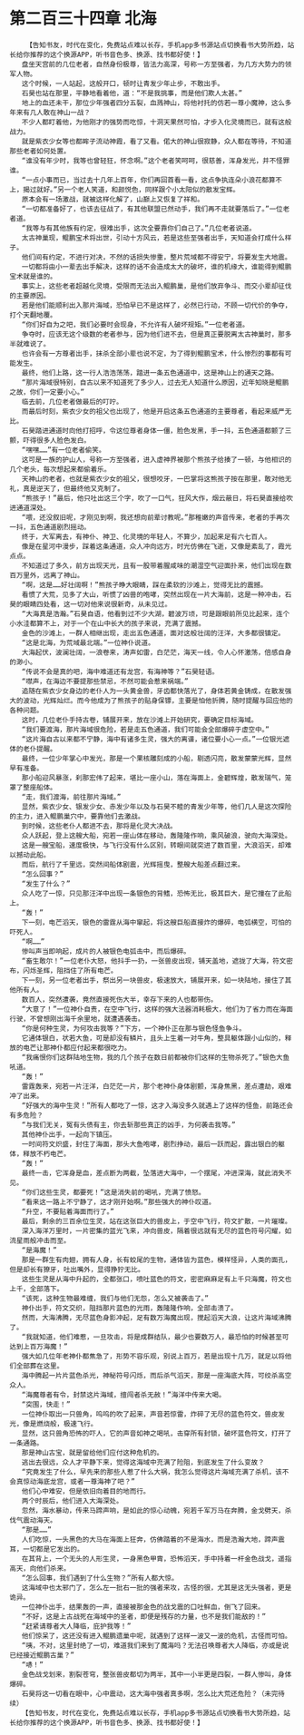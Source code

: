 # 第二百三十四章 北海
        【告知书友，时代在变化，免费站点难以长存，手机app多书源站点切换看书大势所趋，站长给你推荐的这个换源APP，听书音色多、换源、找书都好使！】
       盘坐天宫前的几位老者，自然身份极尊，皆法力高深，号称一方至强者，为几方大势力的领军人物。
       这个时候，一人站起，这般开口，顿时让青发少年止步，不敢出手。
       石昊也站在那里，平静地看着他，道：“不是我挑事，而是他们欺人太甚。”
       地上的血还未干，那位少年强者四分五裂，血溅神山，将他衬托的仿若一尊小魔神，这么多年来有几人敢在神山一战？
       不少人都盯着他，为他刚才的强势而吃惊，十洞天果然可怕，才步入化灵境而已，就有这般战力。
       就是紫衣少女等也都眸子流动神霞，看了又看。偌大的神山很寂静，众人都在等待，不知道那些老者如何处置。
       “谁没有年少时，我等也曾轻狂，怀念啊。”这个老者笑呵呵，很慈善，浑身发光，并不怪罪谁。
       “一点小事而已，当过去十几年上百年，你们再回首看一看，这点争执连朵小浪花都算不上，揭过就好。”另一个老人笑道，和颜悦色，同样跟个小太阳似的散发宝辉。
       原本会有一场激战，就被这样化解了，山巅上又恢复了祥和。
       “一切都准备好了，也该去征战了，有其他联盟已然动手，我们再不走就要落后了。”一位老者道。
       “我等与有其他族有约定，很难出手，这次全要靠你们自己了。”几位老者说道。
       太古神巢现，鲲鹏宝术将出世，引动十方风云，若是这些至强者出手，天知道会打成什么样子。
       他们间有约定，不进行对决，不然的话损失惨重，整片荒域都不得安宁，将要发生大地震。
       一切都将由小一辈去出手解决，这样的话不会造成太大的破坏，谁的机缘大，谁能得到鲲鹏宝术就是谁的。
       事实上，这些老者超越化灵境，受限而无法出入鲲鹏巢，是他们放弃争斗、而交小辈却征伐的主要原因。
       若是他们能顺利出入那片海域，恐怕早已不是这样了，必然已行动，不顾一切代价的争夺，打个天翻地覆。
       “你们好自为之吧，我们必要时会现身，不允许有人破坏规矩。”一位老者道。
       争夺时，应该无这个级数的老者参与，因为他们进不去，但是真正要脱离太古神巢时，那多半就难说了。
       也许会有一方尊者出手，抹杀全部小辈也说不定，为了得到鲲鹏宝术，什么惨烈的事都有可能发生。
       最终，他们上路，这一行人浩浩荡荡，踏进一条五色通道中，这是神山上的通天之路。
       “那片海域很特别，自古以来不知道死了多少人，过去无人知道什么原因，近年知晓是鲲鹏之故，你们一定要小心。”
       临去前，几位老者做最后的叮咛。
       而最后时刻，紫衣少女的祖父也出现了，他是开启这条五色通道的主要尊者，看起来威严无比。
       石昊踏进通道时向他打招呼，令这位尊者身体一僵，脸色发黑，手一抖，五色通道都颤了三颤，吓得很多人脸色发白。
       “嘿嘿……”有一位老者偷笑。
       这可是一族的护山人，号称一方至强者，进入虚神界被那个熊孩子给揍了一顿，与他相识的几个老头，每次想起来都偷着乐。
       天神山的老者，也就是紫衣少女的祖父，很想咬牙，一巴掌将这熊孩子按在那里，敢对他无礼，真是逆天了，但最终他又克制了。
       “熊孩子！”最后，他只吐出这三个字，吹了一口气，狂风大作，烟云蔽日，将石昊直接给吹进通道深处。
       “喂，还没叙旧呢，才刚见到啊，我还想向前辈讨教呢。”那稚嫩的声音传来，老者的手再次一抖，五色通道剧烈摇动。
       终于，大军离去，有神仆、神卫、化灵境的年轻人，不算少，加起来足有六七百人。
       像是在星河中漫步，踩着这条通道，众人冲向远方，时光仿佛在飞逝，又像是紊乱了，霞光点点。
       不知道过了多久，前方出现天光，且有一股带着腥咸味的潮湿空气迎面扑来，他们出现在数百万里外，远离了神山。
       “啊，这是……好壮阔啊！”熊孩子睁大眼睛，踩在柔软的沙滩上，觉得无比的震撼。
       看惯了大荒，见多了大山，听惯了凶兽的咆哮，突然出现在一片大海前，这是一种冲击，石昊的眼睛四处看，这一切对他来说很新奇，从未见过。
       “大海真是浩瀚。”石昊自语，他看到过不少大湖，碧波万顷，可是跟眼前所见比起来，连个小水洼都算不上，对于一个在山中长大的孩子来说，充满了震撼。
       金色的沙滩上，一群人相继出现，走出五色通道，面对这般壮阔的汪洋，大多都很镇定。
       “这是北海，为荒域最北端。”一位神仆说道。
       大海起伏，波澜壮阔，一浪卷来，涛声如雷，白茫茫，海天一线，令人心怀激荡，倍感自身的渺小。
       “传说不会是真的吧，海中难道还有龙宫，有海神等？”石昊轻语。
       “噤声，在海边不要提那些禁忌，不然可能会惹来祸端。”
       追随在紫衣少女身边的老仆人为一头黄金兽，牙齿都快落光了，身体若黄金铸成，在散发强大的波动，光辉灿烂。而今他成为了熊孩子的贴身保镖，主要是怕他折腾，随时提醒与回应他的各种问题。
       这时，几位老仆手持古卷，铺展开来，放在沙滩上开始研究，要确定目标海域。
       “我们要渡海，那片海域很危险，若是走五色通道，我们可能会全部爆碎于虚空中。”
       “这片海自古以来都不宁静，海中有诸多生灵，强大的离谱，诸位要小心一点。”一位银光遮体的老仆提醒。
       最终，一位少年掌心中发光，那是一个果核雕刻成的小船，剔透闪亮，散发蒙蒙光辉，显然早有准备。
       那小船迎风暴涨，刹那宏伟了起来，堪比一座小山，落在海面上，金碧辉煌，散发瑞气，笼罩了整座船体。
       “走，我们渡海，前往那片海域。”
       显然，紫衣少女、银发少女、赤发少年以及与石昊不睦的青发少年等，他们几人是这次探险的主力，进入鲲鹏巢穴中，要靠他们去激战。
       到时候，这些老仆人都进不去，那将是化灵大决战。
       众人跃起，登上这艘大船，宛若一座山体在移动，轰隆隆作响，乘风破浪，驶向大海深处。
       这是一艘宝船，速度极快，与飞行没有什么区别，转眼间就突进了数百里，大浪滔天，却难以撼动此船。
       而后，航行了千里远，突然间船体剧震，光辉摇曳，整艘大船差点翻过来。
       “怎么回事？”
       “发生了什么？”
       众人吃了一惊，只见那汪洋中出现一条银色的背鳍，恐怖无比，极其巨大，是它撞在了此船上。
       “轰！”
       下一刻，电芒滔天，银色的雷霆从海中窜起，将这艘巨船直接炸的爆碎，电弧横空，可怕的吓死人。
       “啊……”
       惨叫声当即响起，成片的人被银色电弧击中，而后爆碎。
       “畜生敢尔！”一位老仆大怒，他抖手一扔，一张兽皮出现，铺天盖地，遮拢了大海，符文密布，闪烁圣辉，阻挡住了所有电芒。
       下一刻，另一位老者出手，祭出另一块兽皮，极速放大，铺展开来，如一块陆地，接住了其他所有人。
       数百人，突然遭袭，竟然直接死伤大半，幸存下来的人也都带伤。
       “大意了！”一位神仆自责，在空中飞行，这样的强大法器消耗极大，他们为了省力而在海面行驶，不曾想刚出海千余里地，就遭遇袭击。
       “你是何种生灵，为何攻击我等？”下方，一个神仆正在那与银色怪鱼争斗。
       它通体银白，状若大鱼，可是却没有鳞片，且头上生着一对牛角，整具躯体跟小山似的，释放的电芒让那神仆都应付起来都很吃力。
       “我痛恨你们这群陆地生物，我的几个孩子在数日前都被你们这样的生物杀死了。”银色大鱼吼道。
       “轰！”
       雷霆轰来，宛若一片汪洋，白茫茫一片，那个老神仆身体剧颤，浑身焦黑，差点遭劫，艰难冲了出来。
       “好强大的海中生灵！”所有人都吃了一惊，这才入海没多久就遇上了这样的怪鱼，前路还会有多危险？
       “与我们无关，冤有头债有主，你去斩那些真正的凶手，为何袭击我等。”
       其他神仆出手，一起向下镇压。
       一时间符文炽盛，封住了海面，那头大鱼咆哮，剧烈挣动，最后一跃而起，露出银白的躯体，释放不朽电芒。
       “轰！”
       最终一击，它浑身是血，差点断为两截，坠落进大海中，一个摆尾，冲进深海，就此消失不见。
       “你们这些生灵，都要死！”这是消失前的喝吼，充满了愤怒。
       “看来这一路上不宁静了，这才刚开始啊。”那些强大的神仆叹道。
       “升空，不要贴着海面而行了。”
       最后，剩余的三百余位生灵，站在这张巨大的兽皮上，于空中飞行，符文扩散，一片璀璨。
       深入海洋万里时，一片密集的蓝光飞来，冲向兽皮，隔着很远就有无尽的蓝色符号闪耀，如流星雨般冲击而至。
       “是海魔！”
       那是一群生有肉翅，拥有人身，长有蛟尾的生物，通体皆为蓝色，模样怪异，人类的面孔，但是却长有獠牙，吐出嘴外，显得狰狞无比。
       这些生灵是从海中升起的，全都张口，喷吐蓝色的符文，密密麻麻足有上千只海魔，符文也上千，全部落下。
       “该死，这种生物最难缠，我们与他们无怨，怎么又被袭击了。”
       神仆出手，符文交织，阻挡那片蓝色的光雨，轰隆隆作响，全部击溃了。
       然而，大海沸腾，无尽蓝色身影冲起，足有数万海魔出现，搅起滔天大浪，让这片海域沸腾了。
       “我就知道，他们难惹，一旦攻击，将是成群结队，最少也要数万人，最恐怕的时候甚至可达到上百万海魔！”
       强大如几位年老神仆都焦急了，形势不容乐观，别说上百万，若是出现十几万，就足以将他们全部葬在这里。
       海中腾起一片片蓝色杀光，神秘符号闪烁，而后杀气滔天，那是一座海底大阵，可绞杀高空众人。
       “海魔尊者有令，封禁这片海域，擅闯者杀无赦！”海洋中传来大喝。
       “突围，快走！”
       一位神仆取出一只兽角，呜呜的吹了起来，声音若惊雷，炸碎了无尽的蓝色符文，兽皮发光，像是燃烧般，极速飞行。
       显然，这只兽角恐怖的吓人，它的声音如神之喝吼，击穿所有封锁，破坏蓝色符文，打开了一条通路。
       那是神山古宝，就是留给他们应付这种危机的。
       逃出去很远，众人才平静下来，觉得这海域中充满了险阻，到底发生了什么变故？
       “究竟发生了什么，早先来的那些人惹了什么大祸，我怎么觉得这片海域充满了杀机，该不会真惊动海底龙宫，或者一尊海神了吧？”
       他们心中难安，但是依旧向着目的地而行。
       两个时辰后，他们进入大海深处。
       忽然，海水暴动，传来马蹄声响，是如此的惊心动魄，宛若千军万马在奔腾，金戈劈天，杀伐气震动海天。
       “那是……”
       人们吃惊，一头黑色的大马在海面上狂奔，仿佛踏着的不是海水，而是浩瀚大地，蹄声震耳，一切都是它发出的。
       在其背上，一个无头的人形生灵，一身黑色甲胄，恐怖滔天，手中持着一杆金色战戈，遥指高天，向他们杀来。
       “怎么回事，我们遇到了什么生物？”所有人都大惊。
       这海域中也太邪门了，怎么左一批右一批的强者来攻，古怪的很，尤其是这无头强者，更是诡异。
       一位神仆出手，结果轰的一声，直接被那金色的战戈震的口吐鲜血，倒飞了回来。
       “不好，这是上古战死在海域中的圣者，即便是残存的力量，也不是我们能敌的！”
       “赶紧请尊者大人降临，庇护我等！”
       他们惊呆了，这还没有进入鲲鹏遗巢中呢，就遇到了这样一波又一波的危机，古怪而可怕。
       “咦，不对，这里封绝了一切，难道我们来到了魔海吗？无法召唤尊者大人降临，亦或是说已经接近鲲鹏古巢？”
       “哧！”
       金色战戈划来，割裂苍穹，整张兽皮都切为两半，其中一小半更是四裂，一群人惨叫，身体爆碎。
       石昊将这一切看在眼中，心中震动，这大海中强者真多啊，怎么比大荒还危险？（未完待续）
       【告知书友，时代在变化，免费站点难以长存，手机app多书源站点切换看书大势所趋，站长给你推荐的这个换源APP，听书音色多、换源、找书都好使！】